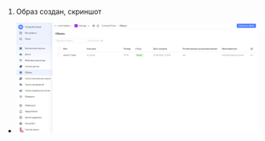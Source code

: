 1. Образ создан, скриншот
  * ![Task1](https://github.com/Atlipoka/devops_netology/blob/main/virtualization/lecture4/Lecture4-Task1.png)
